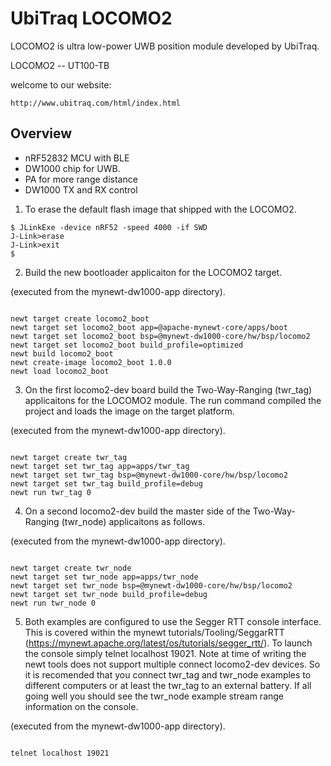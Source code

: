 # UbiTraq LOCOMO2 

LOCOMO2 is ultra low-power UWB position module developed by UbiTraq. 

LOCOMO2 -- UT100-TB

welcome to our website:

	http://www.ubitraq.com/html/index.html

## Overview

- nRF52832 MCU with BLE
- DW1000 chip for UWB.
- PA for more range distance
- DW1000 TX and RX control

1. To erase the default flash image that shipped with the LOCOMO2.

```no-highlight
$ JLinkExe -device nRF52 -speed 4000 -if SWD
J-Link>erase
J-Link>exit
$ 
```

2. Build the new bootloader applicaiton for the LOCOMO2 target.

(executed from the mynewt-dw1000-app directory).

```no-highlight

newt target create locomo2_boot
newt target set locomo2_boot app=@apache-mynewt-core/apps/boot
newt target set locomo2_boot bsp=@mynewt-dw1000-core/hw/bsp/locomo2
newt target set locomo2_boot build_profile=optimized 
newt build locomo2_boot
newt create-image locomo2_boot 1.0.0
newt load locomo2_boot

```

3. On the first locomo2-dev board build the Two-Way-Ranging (twr_tag) applicaitons for the LOCOMO2 module. The run command compiled the project and loads the image on the target platform.

(executed from the mynewt-dw1000-app directory).

```no-highlight

newt target create twr_tag
newt target set twr_tag app=apps/twr_tag
newt target set twr_tag bsp=@mynewt-dw1000-core/hw/bsp/locomo2
newt target set twr_tag build_profile=debug 
newt run twr_tag 0

```

4. On a second locomo2-dev build the master side of the Two-Way-Ranging (twr_node) applicaitons as follows. 

(executed from the mynewt-dw1000-app directory).

```no-highlight

newt target create twr_node 
newt target set twr_node app=apps/twr_node
newt target set twr_node bsp=@mynewt-dw1000-core/hw/bsp/locomo2
newt target set twr_node build_profile=debug 
newt run twr_node 0

```

5. Both examples are configured to use the Segger RTT console interface. This is covered within the mynewt tutorials/Tooling/SeggarRTT (https://mynewt.apache.org/latest/os/tutorials/segger_rtt/). To launch the console simply telnet localhost 19021. Note at time of writing the newt tools does not support multiple connect locomo2-dev devices. So it is recomended that you connect twr_tag and twr_node examples to different computers or at least the twr_tag to an external battery. If all going well you should see the twr_node example stream range information on the console. 

(executed from the mynewt-dw1000-app directory).

```no-highlight

telnet localhost 19021

```
